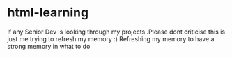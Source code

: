 # html-learning
If any Senior Dev is looking through my projects .Please dont criticise this is just me trying to refresh my memory :)
Refreshing my memory to have a strong memory in what to do 
